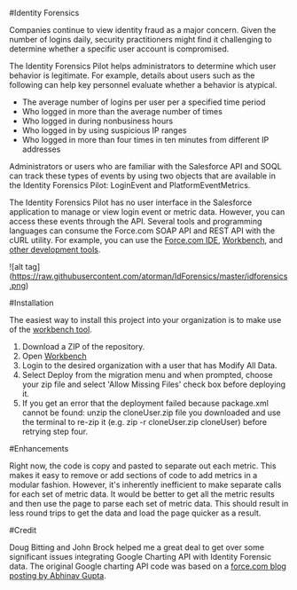 #Identity Forensics

Companies continue to view identity fraud as a major concern. Given the number of logins daily, security practitioners might find it challenging to determine whether a specific user account is compromised.

The Identity Forensics Pilot helps administrators to determine which user behavior is legitimate. For example, details about users such as the following can help key personnel evaluate whether a behavior is atypical.

* The average number of logins per user per a specified time period
* Who logged in more than the average number of times
* Who logged in during nonbusiness hours
* Who logged in by using suspicious IP ranges
* Who logged in more than four times in ten minutes from different IP addresses

Administrators or users who are familiar with the Salesforce API and SOQL can track these types of events by using two objects that are available in the Identity Forensics Pilot: LoginEvent and PlatformEventMetrics. 

The Identity Forensics Pilot has no user interface in the Salesforce application to manage or view login event or metric data. However, you can access these events through the API. Several tools and programming languages can consume the Force.com SOAP API and REST API with the cURL utility. For example, you can use the [Force.com IDE](https://developer.salesforce.com/page/Force.com_IDE), [Workbench](https://workbench.developerforce.com/login.php), and [other development tools](https://developer.salesforce.com/page/Tools).

![alt tag] (https://raw.githubusercontent.com/atorman/IdForensics/master/idforensics.png)

#Installation

The easiest way to install this project into your organization is to make use of the [workbench tool](http://workbench.developerforce.com).

1. Download a ZIP of the repository.
2. Open [Workbench](http://workbench.developerforce.com/)
3. Login to the desired organization with a user that has Modify All Data.
4. Select Deploy from the migration menu and when prompted, choose your zip file and select 'Allow Missing Files' check box before deploying it.
5. If you get an error that the deployment failed because package.xml cannot be found: unzip the cloneUser.zip file you downloaded and use the terminal to re-zip it (e.g. zip -r cloneUser.zip cloneUser) before retrying step four.

#Enhancements

Right now, the code is copy and pasted to separate out each metric. This makes it easy to remove or add sections of code to add metrics in a modular fashion. However, it's inherently inefficient to make separate calls for each set of metric data. It would be better to get all the metric results and then use the page to parse each set of metric data. This should result in less round trips to get the data and load the page quicker as a result.

#Credit

Doug Bitting and John Brock helped me a great deal to get over some significant issues integrating Google Charting API with Identity Forensic data. The original Google charting API code was based on a [force.com blog posting by Abhinav Gupta](http://developer.force.com/cookbook/recipe/easy-visualforce-charts-with-javascript-remoting--google-charts-api). 